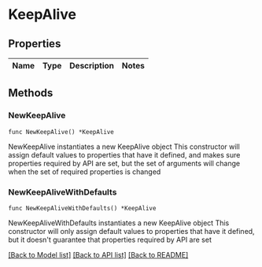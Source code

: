 # KeepAlive

## Properties

Name | Type | Description | Notes
------------ | ------------- | ------------- | -------------

## Methods

### NewKeepAlive

`func NewKeepAlive() *KeepAlive`

NewKeepAlive instantiates a new KeepAlive object
This constructor will assign default values to properties that have it defined,
and makes sure properties required by API are set, but the set of arguments
will change when the set of required properties is changed

### NewKeepAliveWithDefaults

`func NewKeepAliveWithDefaults() *KeepAlive`

NewKeepAliveWithDefaults instantiates a new KeepAlive object
This constructor will only assign default values to properties that have it defined,
but it doesn't guarantee that properties required by API are set


[[Back to Model list]](../README.md#documentation-for-models) [[Back to API list]](../README.md#documentation-for-api-endpoints) [[Back to README]](../README.md)


